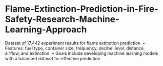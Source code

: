 # Flame-Extinction-Prediction-in-Fire-Safety-Research-Machine-Learning-Approach
Dataset of 17,442 experiment results for flame extinction prediction. • Features: fuel type, container size, frequency, decibel level, distance, airflow, and extinction. • Goals include developing machine learning models with a balanced dataset for effective prediction

